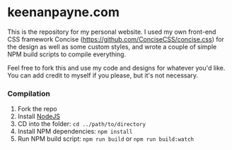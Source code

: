# keenanpayne.com

This is the repository for my personal website. I used my own front-end CSS framework Concise (https://github.com/ConciseCSS/concise.css) for the design as well as some custom styles, and wrote a couple of simple NPM build scripts to compile everything. 

Feel free to fork this and use my code and designs for whatever you'd like. You can add credit to myself if you please, but it's not necessary. 

### Compilation

1. Fork the repo
2. Install [NodeJS](https://nodejs.org/en/)
3. CD into the folder: `cd ../path/to/directory`
4. Install NPM dependencies: `npm install`
5. Run NPM build script: `npm run build` or `npm run build:watch`
